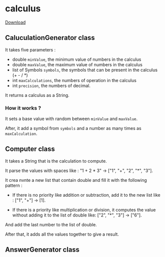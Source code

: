 # calculus

[Download](https://drive.google.com/file/d/1-kqgS6AktMADm1iL6aKXf0klItZH_0KQ/view?usp=sharing)

## CaluculationGenerator class

It takes five parameters :

- double `minValue`, the minimum value of numbers in the calculus
- double `maxValue`, the maximum value of numbers in the calculus
- list of Symbols `symbols`, the symbols that can be present in the calculus (+ - / \*)
- int `maxCalculations`, the numbers of operation in the calculus
- int `precision`, the numbers of decimal.

It returns a calculus as a String.

### How it works ?

It sets a base value with random between `minValue` and `maxValue`.

After, it add a symbol from `symbols` and a number as many times as `maxCalculation`.

## Computer class

It takes a String that is the calculation to compute.

It parse the values with spaces like : "1 + 2 \* 3" -> ["1", "+", "2", "\*", "3"].

It crea nvnte a new list that contain double and fill it with the following pattern :

- If there is no priority like addition or subtraction, add it to the new list like : ["1", "+"] -> [1].

- If there is a priority like multiplication or division, it computes the value without adding it to the list of double like: ["2", "*", "3"] -> ["6"].

And add the last number to the list of double.

After that, it adds all the values ​​together to give a result.

## AnswerGenerator class
